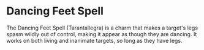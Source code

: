 # Dancing Feet Spell  
The Dancing Feet Spell (Tarantallegra) is a charm that makes a target's legs spasm wildly out of control, making it appear as though they are dancing. It works on both living and inanimate targets, so long as they have legs.  
  
